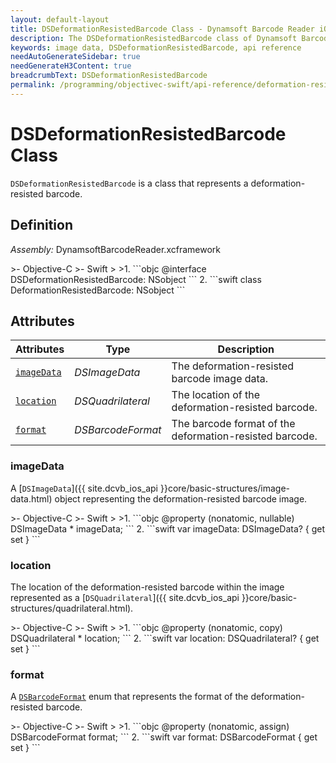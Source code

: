 ```yaml
---
layout: default-layout
title: DSDeformationResistedBarcode Class - Dynamsoft Barcode Reader iOS Edition
description: The DSDeformationResistedBarcode class of Dynamsoft Barcode Reader iOS edition represents a deformation resisted barcode with its location, format and the image data.
keywords: image data, DSDeformationResistedBarcode, api reference
needAutoGenerateSidebar: true
needGenerateH3Content: true
breadcrumbText: DSDeformationResistedBarcode
permalink: /programming/objectivec-swift/api-reference/deformation-resisted-barcode.html
---
```


# DSDeformationResistedBarcode Class

`DSDeformationResistedBarcode` is a class that represents a deformation-resisted barcode.

## Definition

*Assembly:* DynamsoftBarcodeReader.xcframework

<div class="sample-code-prefix"></div>
>- Objective-C
>- Swift
>
>1. 
```objc
@interface DSDeformationResistedBarcode: NSobject
```
2. 
```swift
class DeformationResistedBarcode: NSobject
```

## Attributes

| Attributes    | Type | Description |
| ------------- | ---- | ----------- |
| [`imageData`](#imagedata) | *DSImageData* | The deformation-resisted barcode image data. |
| [`location`](#location) | *DSQuadrilateral* | The location of the deformation-resisted barcode. |
| [`format`](#format) | *DSBarcodeFormat* | The barcode format of the deformation-resisted barcode. |

### imageData

A [`DSImageData`]({{ site.dcvb_ios_api }}core/basic-structures/image-data.html) object representing the deformation-resisted barcode image.

<div class="sample-code-prefix"></div>
>- Objective-C
>- Swift
>
>1. 
```objc
@property (nonatomic, nullable) DSImageData * imageData;
```
2. 
```swift
var imageData: DSImageData? { get set }
```

### location

The location of the deformation-resisted barcode within the image represented as a [`DSQuadrilateral`]({{ site.dcvb_ios_api }}core/basic-structures/quadrilateral.html).

<div class="sample-code-prefix"></div>
>- Objective-C
>- Swift
>
>1. 
```objc
@property (nonatomic, copy) DSQuadrilateral * location;
```
2. 
```swift
var location: DSQuadrilateral? { get set }
```

### format

A [`DSBarcodeFormat`]({{site.dcvb_enumerations}}barcode-reader/barcode-format.html?lang=objc,swift) enum that represents the format of the deformation-resisted barcode.

<div class="sample-code-prefix"></div>
>- Objective-C
>- Swift
>
>1. 
```objc
@property (nonatomic, assign) DSBarcodeFormat format;
```
2. 
```swift
var format: DSBarcodeFormat { get set }
```
